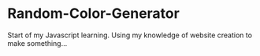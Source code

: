 # Random-Color-Generator

Start of my Javascript learning. Using my knowledge of website creation to make something...
